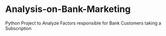 # Analysis-on-Bank-Marketing
Python Project to Analyze Factors responsible for Bank Customers taking a Subscription
